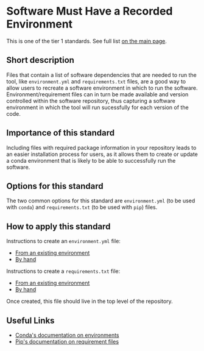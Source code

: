 # Software Must Have a Recorded Environment

This is one of the tier 1 standards. See full list [on the main page](../README.md).

## Short description
Files that contain a list of software dependencies that are needed to run the tool, like `environment.yml` and `requirements.txt` files, are a good way to allow users to recreate a software environment in which to run the software.  Environment/requirement files can in turn be made available and version controlled within the software repository, thus capturing a software environment in which the tool will run sucessfully for each version of the code.

## Importance of this standard
Including files with required package information in your repository leads to an easier installation process for users, as it allows them to create or update a conda environment that is likely to be able to successfully run the software.

## Options for this standard
The two common options for this standard are `environment.yml` (to be used with `conda`) and `requirements.txt` (to be used with `pip`) files.

## How to apply this standard
Instructions to create an `environment.yml` file:
- [From an existing environment](https://docs.conda.io/projects/conda/en/latest/user-guide/tasks/manage-environments.html#sharing-an-environment)
- [By hand](https://docs.conda.io/projects/conda/en/latest/user-guide/tasks/manage-environments.html#creating-an-environment-file-manually)

Instructions to create a `requirements.txt` file:
- [From an existing environment](https://pip.readthedocs.io/en/1.1/requirements.html#freezing-requirements)
- [By hand](https://pip.readthedocs.io/en/1.1/requirements.html#the-requirements-file-format)

Once created, this file should live in the top level of the repository.

## Useful Links
- [Conda's documentation on environments](https://docs.conda.io/projects/conda/en/latest/user-guide/tasks/manage-environments.html)
- [Pip's documentation on requirement files](https://pip.readthedocs.io/en/1.1/requirements.html)
